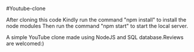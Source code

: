 #Youtube-clone

After cloning this code 
Kindly run the command "npm install" to install the node modules 
Then run the command "npm start" to start the local server.

A simple YouTube clone made using NodeJS and SQL database.Reviews are welcomed:)

